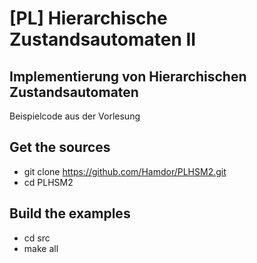 [PL] Hierarchische Zustandsautomaten II
=======================================
Implementierung von Hierarchischen Zustandsautomaten
----------------------------------------------------

Beispielcode aus der Vorlesung

Get the sources
---------------
* git clone https://github.com/Hamdor/PLHSM2.git
* cd PLHSM2

Build the examples
------------------
* cd src
* make all

